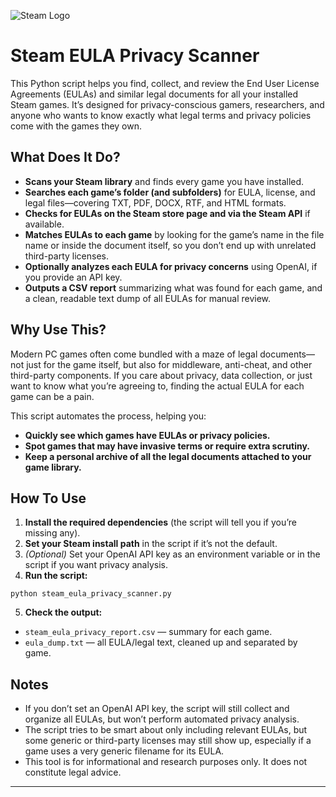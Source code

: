 ![Steam Logo](https://cdn2.steamgriddb.com/icon/c81e155d85dae5430a8cee6f2242e82c/32/256x256.png)

# Steam EULA Privacy Scanner

This Python script helps you find, collect, and review the End User License Agreements (EULAs) and similar legal documents for all your installed Steam games. It’s designed for privacy-conscious gamers, researchers, and anyone who wants to know exactly what legal terms and privacy policies come with the games they own.

## What Does It Do?

- **Scans your Steam library** and finds every game you have installed.
- **Searches each game’s folder (and subfolders)** for EULA, license, and legal files—covering TXT, PDF, DOCX, RTF, and HTML formats.
- **Checks for EULAs on the Steam store page and via the Steam API** if available.
- **Matches EULAs to each game** by looking for the game’s name in the file name or inside the document itself, so you don’t end up with unrelated third-party licenses.
- **Optionally analyzes each EULA for privacy concerns** using OpenAI, if you provide an API key.
- **Outputs a CSV report** summarizing what was found for each game, and a clean, readable text dump of all EULAs for manual review.

## Why Use This?

Modern PC games often come bundled with a maze of legal documents—not just for the game itself, but also for middleware, anti-cheat, and other third-party components. If you care about privacy, data collection, or just want to know what you’re agreeing to, finding the actual EULA for each game can be a pain.

This script automates the process, helping you:

- **Quickly see which games have EULAs or privacy policies.**
- **Spot games that may have invasive terms or require extra scrutiny.**
- **Keep a personal archive of all the legal documents attached to your game library.**

## How To Use

1. **Install the required dependencies** (the script will tell you if you’re missing any).
2. **Set your Steam install path** in the script if it’s not the default.
3. *(Optional)* Set your OpenAI API key as an environment variable or in the script if you want privacy analysis.
4. **Run the script:**  
```
python steam_eula_privacy_scanner.py
```
5. **Check the output:**
- `steam_eula_privacy_report.csv` — summary for each game.
- `eula_dump.txt` — all EULA/legal text, cleaned up and separated by game.

## Notes

- If you don’t set an OpenAI API key, the script will still collect and organize all EULAs, but won’t perform automated privacy analysis.
- The script tries to be smart about only including relevant EULAs, but some generic or third-party licenses may still show up, especially if a game uses a very generic filename for its EULA.
- This tool is for informational and research purposes only. It does not constitute legal advice.

---
